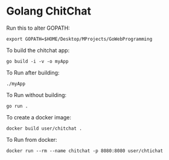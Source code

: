 # Golang ChitChat

Run this to alter GOPATH:

`export GOPATH=$HOME/Desktop/MProjects/GoWebProgramming`

To build the chitchat app:

`go build -i -v -o myApp`


To Run after building:

`./myApp`

To Run without building:

`go run .`

To create a docker image:

`docker build user/chitchat .`

To Run from docker:

`docker run --rm --name chitchat -p 8080:8080 user/chtichat`
